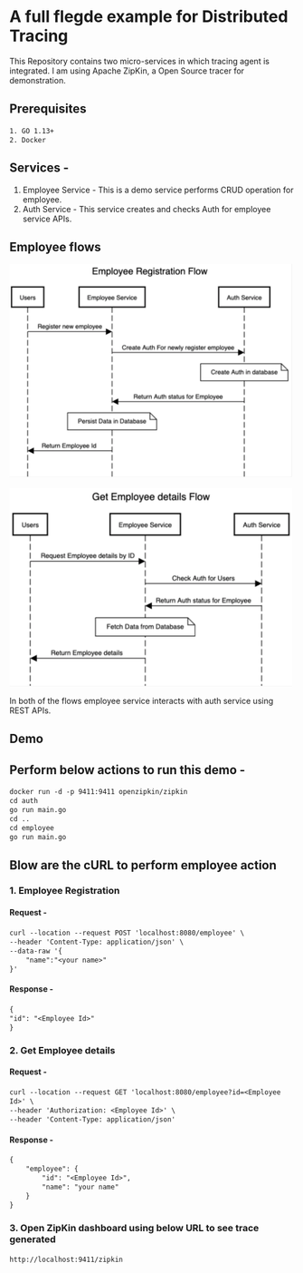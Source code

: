 # A full flegde example for Distributed Tracing

This Repository contains two micro-services in which tracing agent is integrated.
I am using Apache ZipKin, a Open Source tracer for demonstration.

## Prerequisites
    1. GO 1.13+
    2. Docker

## Services -
 1. Employee Service - This is a demo service performs CRUD operation for employee.
 2. Auth Service - This service creates and checks Auth for employee service APIs.

## Employee flows

<img  src="https://raw.githubusercontent.com/rosspatil/distributed-tracing/master/reg.png" title="Employee registration flow" width="500">
<br> <br>
<img  src="https://raw.githubusercontent.com/rosspatil/distributed-tracing/master/get.png" title="Employee registration flow" width="500">

In both of the flows employee service interacts with auth service using REST APIs.

## Demo

## Perform below actions to run this demo -<br>
    docker run -d -p 9411:9411 openzipkin/zipkin 
    cd auth
    go run main.go
    cd ..
    cd employee
    go run main.go

## Blow are the cURL to perform employee action

### 1. Employee Registration

#### Request -
    curl --location --request POST 'localhost:8080/employee' \
    --header 'Content-Type: application/json' \
    --data-raw '{
        "name":"<your name>"
    }'

#### Response - 
    {
    "id": "<Employee Id>"
    }

    

### 2. Get Employee details
#### Request -
    curl --location --request GET 'localhost:8080/employee?id=<Employee Id>' \
    --header 'Authorization: <Employee Id>' \
    --header 'Content-Type: application/json'

#### Response - 
    {
        "employee": {
            "id": "<Employee Id>",
            "name": "your name"
        }
    }

### 3. Open ZipKin dashboard using below URL to see trace generated
    http://localhost:9411/zipkin